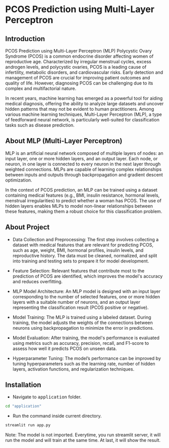 # PCOS Prediction using Multi-Layer Perceptron

## Introduction

PCOS Prediction using Multi-Layer Perceptron (MLP)
Polycystic Ovary Syndrome (PCOS) is a common endocrine disorder affecting women of reproductive age. Characterized by irregular menstrual cycles, excess androgen levels, and polycystic ovaries, PCOS is a leading cause of infertility, metabolic disorders, and cardiovascular risks. Early detection and management of PCOS are crucial for improving patient outcomes and quality of life. However, diagnosing PCOS can be challenging due to its complex and multifactorial nature.

In recent years, machine learning has emerged as a powerful tool for aiding medical diagnosis, offering the ability to analyze large datasets and uncover hidden patterns that may not be evident to human practitioners. Among various machine learning techniques, Multi-Layer Perceptron (MLP), a type of feedforward neural network, is particularly well-suited for classification tasks such as disease prediction.

## About MLP (Multi-Layer Perceptron)

MLP is an artificial neural network composed of multiple layers of nodes: an input layer, one or more hidden layers, and an output layer. Each node, or neuron, in one layer is connected to every neuron in the next layer through weighted connections. MLPs are capable of learning complex relationships between inputs and outputs through backpropagation and gradient descent optimization.

In the context of PCOS prediction, an MLP can be trained using a dataset containing medical features (e.g., BMI, insulin resistance, hormonal levels, menstrual irregularities) to predict whether a woman has PCOS. The use of hidden layers enables MLPs to model non-linear relationships between these features, making them a robust choice for this classification problem.

## About Project

- Data Collection and Preprocessing: The first step involves collecting a dataset with medical features that are relevant for predicting PCOS, such as age, weight, BMI, hormonal profiles, insulin levels, and reproductive history. The data must be cleaned, normalized, and split into training and testing sets to prepare it for model development.

- Feature Selection: Relevant features that contribute most to the prediction of PCOS are identified, which improves the model's accuracy and reduces overfitting.

- MLP Model Architecture: An MLP model is designed with an input layer corresponding to the number of selected features, one or more hidden layers with a suitable number of neurons, and an output layer representing the classification result (PCOS positive or negative).

- Model Training: The MLP is trained using a labeled dataset. During training, the model adjusts the weights of the connections between neurons using backpropagation to minimize the error in predictions.

- Model Evaluation: After training, the model's performance is evaluated using metrics such as accuracy, precision, recall, and F1-score to assess how well it predicts PCOS on unseen data.

- Hyperparameter Tuning: The model’s performance can be improved by tuning hyperparameters such as the learning rate, number of hidden layers, activation functions, and regularization techniques.

## Installation

- Navigate to <kbd> application</kbd> folder.

```bash
cd "application"
```

- Run the command inside current directory.

```bash
streamlit run app.py
```

Note: The model is not imported. Everytime, you run streamlit server, it will run the model and will train at the same time.
At last, it will show the result.
